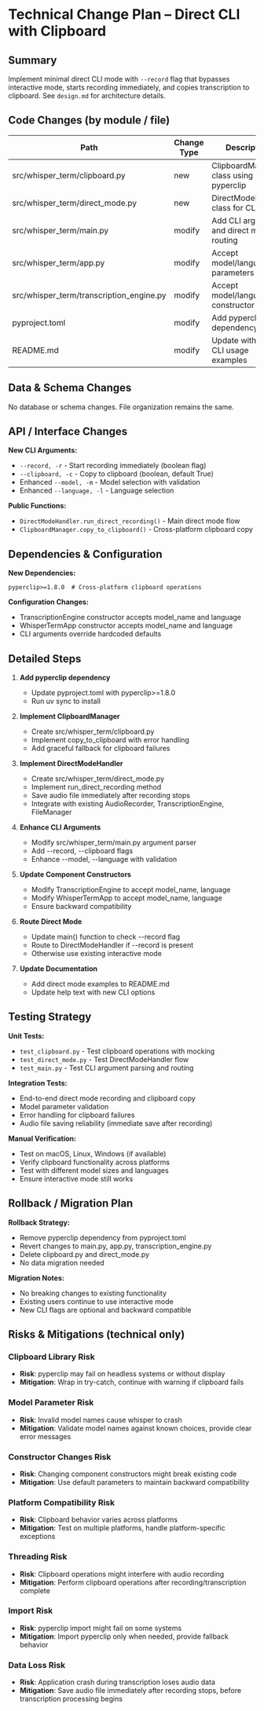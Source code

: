 # Technical Change Plan – Direct CLI with Clipboard

## Summary
Implement minimal direct CLI mode with `--record` flag that bypasses interactive mode, starts recording immediately, and copies transcription to clipboard. See `design.md` for architecture details.

## Code Changes (by module / file)
| Path | Change Type | Description |
|------|-------------|-------------|
| src/whisper_term/clipboard.py | new | ClipboardManager class using pyperclip |
| src/whisper_term/direct_mode.py | new | DirectModeHandler class for CLI mode |
| src/whisper_term/main.py | modify | Add CLI arguments and direct mode routing |
| src/whisper_term/app.py | modify | Accept model/language parameters |
| src/whisper_term/transcription_engine.py | modify | Accept model/language in constructor |
| pyproject.toml | modify | Add pyperclip dependency |
| README.md | modify | Update with direct CLI usage examples |

## Data & Schema Changes
No database or schema changes. File organization remains the same.

## API / Interface Changes
**New CLI Arguments:**
- `--record, -r` - Start recording immediately (boolean flag)
- `--clipboard, -c` - Copy to clipboard (boolean, default True)
- Enhanced `--model, -m` - Model selection with validation
- Enhanced `--language, -l` - Language selection

**Public Functions:**
- `DirectModeHandler.run_direct_recording()` - Main direct mode flow
- `ClipboardManager.copy_to_clipboard()` - Cross-platform clipboard copy

## Dependencies & Configuration
**New Dependencies:**
```
pyperclip>=1.8.0  # Cross-platform clipboard operations
```

**Configuration Changes:**
- TranscriptionEngine constructor accepts model_name and language
- WhisperTermApp constructor accepts model_name and language
- CLI arguments override hardcoded defaults

## Detailed Steps
1. **Add pyperclip dependency**
   - Update pyproject.toml with pyperclip>=1.8.0
   - Run uv sync to install

2. **Implement ClipboardManager**
   - Create src/whisper_term/clipboard.py
   - Implement copy_to_clipboard with error handling
   - Add graceful fallback for clipboard failures

3. **Implement DirectModeHandler**
   - Create src/whisper_term/direct_mode.py
   - Implement run_direct_recording method
   - Save audio file immediately after recording stops
   - Integrate with existing AudioRecorder, TranscriptionEngine, FileManager

4. **Enhance CLI Arguments**
   - Modify src/whisper_term/main.py argument parser
   - Add --record, --clipboard flags
   - Enhance --model, --language with validation

5. **Update Component Constructors**
   - Modify TranscriptionEngine to accept model_name, language
   - Modify WhisperTermApp to accept model_name, language
   - Ensure backward compatibility

6. **Route Direct Mode**
   - Update main() function to check --record flag
   - Route to DirectModeHandler if --record is present
   - Otherwise use existing interactive mode

7. **Update Documentation**
   - Add direct mode examples to README.md
   - Update help text with new CLI options

## Testing Strategy
**Unit Tests:**
- `test_clipboard.py` - Test clipboard operations with mocking
- `test_direct_mode.py` - Test DirectModeHandler flow
- `test_main.py` - Test CLI argument parsing and routing

**Integration Tests:**
- End-to-end direct mode recording and clipboard copy
- Model parameter validation
- Error handling for clipboard failures
- Audio file saving reliability (immediate save after recording)

**Manual Verification:**
- Test on macOS, Linux, Windows (if available)
- Verify clipboard functionality across platforms
- Test with different model sizes and languages
- Ensure interactive mode still works

## Rollback / Migration Plan
**Rollback Strategy:**
- Remove pyperclip dependency from pyproject.toml
- Revert changes to main.py, app.py, transcription_engine.py
- Delete clipboard.py and direct_mode.py
- No data migration needed

**Migration Notes:**
- No breaking changes to existing functionality
- Existing users continue to use interactive mode
- New CLI flags are optional and backward compatible

## Risks & Mitigations (technical only)

### **Clipboard Library Risk**
- **Risk**: pyperclip may fail on headless systems or without display
- **Mitigation**: Wrap in try-catch, continue with warning if clipboard fails

### **Model Parameter Risk**
- **Risk**: Invalid model names cause whisper to crash
- **Mitigation**: Validate model names against known choices, provide clear error messages

### **Constructor Changes Risk**
- **Risk**: Changing component constructors might break existing code
- **Mitigation**: Use default parameters to maintain backward compatibility

### **Platform Compatibility Risk**
- **Risk**: Clipboard behavior varies across platforms
- **Mitigation**: Test on multiple platforms, handle platform-specific exceptions

### **Threading Risk**
- **Risk**: Clipboard operations might interfere with audio recording
- **Mitigation**: Perform clipboard operations after recording/transcription complete

### **Import Risk**
- **Risk**: pyperclip import might fail on some systems
- **Mitigation**: Import pyperclip only when needed, provide fallback behavior

### **Data Loss Risk**
- **Risk**: Application crash during transcription loses audio data
- **Mitigation**: Save audio file immediately after recording stops, before transcription processing begins
